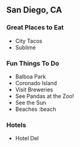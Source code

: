 ## San Diego, CA

### Great Places to Eat
* City Tacos
* Sublime

### Fun Things To Do
* Balboa Park
* Coronado Island
* Visit Breweries
* See Pandas at the Zoo!
* See the Sun
* Beaches :beach

### Hotels
* Hotel Del
